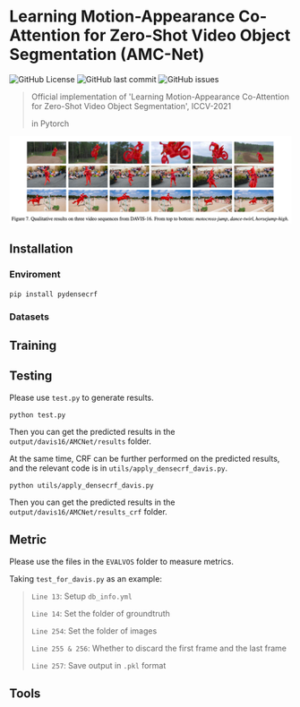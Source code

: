 # Learning Motion-Appearance Co-Attention for Zero-Shot Video Object Segmentation (AMC-Net)

![GitHub License](https://img.shields.io/github/license/isyangshu/DABNet?style=flat-square)
![GitHub last commit](https://img.shields.io/github/last-commit/isyangshu/DABNet?style=flat-square)
![GitHub issues](https://img.shields.io/github/issues/isyangshu/DABNet?style=flat-square)


> Official implementation of 'Learning Motion-Appearance Co-Attention for Zero-Shot Video Object Segmentation', ICCV-2021 
> 
> in Pytorch


![image](Figure&Table/Fig7.png)

## Installation


### Enviroment
```shell
pip install pydensecrf
```
### Datasets

## Training


## Testing

Please use `test.py` to generate results.
```shell
python test.py
```
Then you can get the predicted results in the `output/davis16/AMCNet/results` folder.

At the same time, CRF can be further performed on the predicted results, and the relevant code is in `utils/apply_densecrf_davis.py`.
```shell
python utils/apply_densecrf_davis.py
```
Then you can get the predicted results in the `output/davis16/AMCNet/results_crf` folder.
## Metric

Please use the files in the `EVALVOS` folder to measure metrics.

Taking `test_for_davis.py` as an example:

> `Line 13`: Setup `db_info.yml`
> 
> `Line 14`: Set the folder of groundtruth
> 
> `Line 254`: Set the folder of images
> 
> `Line 255 & 256`: Whether to discard the first frame and the last frame
> 
> `Line 257`: Save output in `.pkl` format

## Tools

